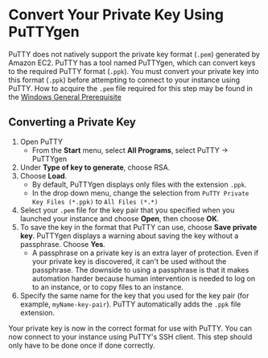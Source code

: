 # Convert Your Private Key Using PuTTYgen

PuTTY does not natively support the private key format (`.pem`) generated by Amazon EC2. PuTTY has a tool named PuTTYgen, which can convert keys to the required PuTTY format (`.ppk`). You must convert your private key into this format (`.ppk`) before attempting to connect to your instance using PuTTY. How to acquire the `.pem` file required for this step may be found in the [Windows General Prerequisite](./Windows/WinGenRequisites/WinGenRequisites.md)

## Converting a Private Key
1. Open PuTTY
    * From the **Start** menu, select **All Programs**, select PuTTY -> PuTTYgen
2. Under **Type of key to generate**, choose RSA.
3. Choose **Load**.
    * By default, PuTTYgen displays only files with the extension `.ppk`.
    * In the drop down menu, change the selection from `PuTTY Private Key Files (*.ppk)` to `All Files (*.*)`
4. Select your `.pem` file for the key pair that you specified when you launched your instance and choose **Open**, then choose **OK**.
5. To save the key in the format that PuTTY can use, choose **Save private key**. PuTTYgen displays a warning about saving the key without a passphrase. Choose **Yes**.
    * A passphrase on a private key is an extra layer of protection. Even if your private key is discovered, it can't be used without the passphrase. The downside to using a passphrase is that it makes automation harder because human intervention is needed to log on to an instance, or to copy files to an instance.
6. Specify the same name for the key that you used for the key pair (for example, `myName-key-pair`). PuTTY automatically adds the `.ppk` file extension.

Your private key is now in the correct format for use with PuTTY. You can now connect to your instance using PuTTY's SSH client. This step should only have to be done once if done correctly.